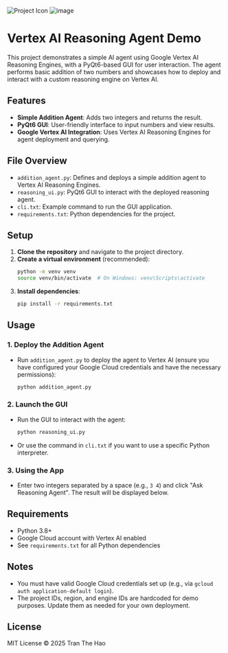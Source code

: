 ![Project Icon](https://img.icons8.com/color/96/000000/artificial-intelligence.png)
![image](https://github.com/user-attachments/assets/23c5f3ac-52a1-4c7c-9b1e-91c34dfee09b)

# Vertex AI Reasoning Agent Demo

This project demonstrates a simple AI agent using Google Vertex AI Reasoning Engines, with a PyQt6-based GUI for user interaction. The agent performs basic addition of two numbers and showcases how to deploy and interact with a custom reasoning engine on Vertex AI.

## Features
- **Simple Addition Agent**: Adds two integers and returns the result.
- **PyQt6 GUI**: User-friendly interface to input numbers and view results.
- **Google Vertex AI Integration**: Uses Vertex AI Reasoning Engines for agent deployment and querying.

## File Overview
- `addition_agent.py`: Defines and deploys a simple addition agent to Vertex AI Reasoning Engines.
- `reasoning_ui.py`: PyQt6 GUI to interact with the deployed reasoning agent.
- `cli.txt`: Example command to run the GUI application.
- `requirements.txt`: Python dependencies for the project.

## Setup
1. **Clone the repository** and navigate to the project directory.
2. **Create a virtual environment** (recommended):
   ```bash
   python -m venv venv
   source venv/bin/activate  # On Windows: venv\Scripts\activate
   ```
3. **Install dependencies**:
   ```bash
   pip install -r requirements.txt
   ```

## Usage
### 1. Deploy the Addition Agent
- Run `addition_agent.py` to deploy the agent to Vertex AI (ensure you have configured your Google Cloud credentials and have the necessary permissions):
  ```bash
  python addition_agent.py
  ```

### 2. Launch the GUI
- Run the GUI to interact with the agent:
  ```bash
  python reasoning_ui.py
  ```
- Or use the command in `cli.txt` if you want to use a specific Python interpreter.

### 3. Using the App
- Enter two integers separated by a space (e.g., `3 4`) and click "Ask Reasoning Agent". The result will be displayed below.

## Requirements
- Python 3.8+
- Google Cloud account with Vertex AI enabled
- See `requirements.txt` for all Python dependencies

## Notes
- You must have valid Google Cloud credentials set up (e.g., via `gcloud auth application-default login`).
- The project IDs, region, and engine IDs are hardcoded for demo purposes. Update them as needed for your own deployment.

## License
MIT License © 2025 Tran The Hao 
